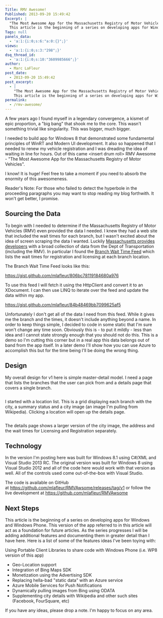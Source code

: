 ```yaml
---
Title: RMV Awesome!
Published: 2013-09-20 15:49:42
Excerpt: |
  "The Most Awesome App for the Massachusetts Registry of Motor Vehicles" ~ No One
  This article is the beginning of a series on developing apps for Windows and Windows Phone. This version of the app referred to in this article will act as a foundation for future articles. As the series progresses I will be adding additional features and documenting them in greater detail than I have here.
Tags: null
panels_data:
  - 'a:1:{i:0;s:6:"a:0:{}";}'
views:
  - 'a:1:{i:0;s:3:"298";}'
dsq_thread_id:
  - 'a:1:{i:0;s:10:"3609985666";}'
author:
  - Marc LaFleur
post_date:
  - 2013-09-20 15:49:42
post_excerpt:
  - |
    "The Most Awesome App for the Massachusetts Registry of Motor Vehicles" ~ No One
    This article is the beginning of a series on developing apps for Windows and Windows Phone. This version of the app referred to in this article will act as a foundation for future articles. As the series progresses I will be adding additional features and documenting them in greater detail than I have here.
permalink:
  - /rmv-awesome/
---
```

A few years ago I found myself in a legendary convergence, a kismet of epic proportion, a "big bang" that shook me to the core. This wasn't something trivial like singularity. This was bigger, much bigger.

I needed to build app for Windows 8 that demonstrated some fundamental principles of WinRT and Modern UI development. It also so happened that I needed to renew my vehicle registration and I was dreading the idea of waiting in line for hours. Out of this came &lt;insert drum roll&gt; RMV Awesome - "The Most Awesome App for the Massachusetts Registry of Motor Vehicles".

I know! It is huge! Feel free to take a moment if you need to absorb the enormity of this awesomeness.

Reader's Note: For those who failed to detect the hyperbole in the proceeding paragraphs you may want to stop reading my blog forthwith. It won't get better, I promise.

<h2>Sourcing the Data</h2>

To begin with I needed to determine if the Massachusetts Registry of Motor Vehicles (RMV) even provided the data I needed. I knew they had a web site that included the wait times for each branch, but I wasn't excited about the idea of screen scraping the data I wanted. Luckily <a href="http://www.massdot.state.ma.us/DevelopersData.aspx">Massachusetts provides developers</a> with a broad collection of data from the Dept of Transportation (including the RMV). In particular I found the <a href="http://www.massdot.state.ma.us/feeds/qmaticxml/qmaticXML.aspx">Branch Wait Time Feed</a> which lists the wait times for registration and licensing at each branch location.

The Branch Wait Time Feed looks like this:

https://gist.github.com/mlafleur/806bc78119184680a976

To use this feed I will fetch it using the HttpClient and convert it to an XDocument. I can then use LINQ to iterate over the feed and update the data within my app.

https://gist.github.com/mlafleur/84b48469bb7099625af5

Unfortunately I don't get all of the data I need from this feed. While it gives me the branch and the times, it doesn't include anything beyond a name. In order to keep things simple, I decided to code in some static that I'm sure won't change any time soon. Obviously this is - to put it mildly - less than idea and I cannot state strongly enough that you should not do this. This is a demo so I'm cutting this corner but in a real app this data belongs out of band from the app itself. In a later demo I'll show how you can use Azure to accomplish this but for the time being I'll be doing the wrong thing.

<h2>Design</h2>

My overall design for v1 here is simple master-detail model. I need a page that lists the branches that the user can pick from and a details page that covers a single branch.

<img alt="" src="http://massivescale.azurewebsites.net/wp-content/uploads/2013/09/092013_2053_RMVAwesome1.png" />

I started with a location list. This is a grid displaying each branch with the city, a summary status and a city image (an image I'm pulling from Wikipedia). Clicking a location will open up the details page.

<img alt="" src="http://massivescale.azurewebsites.net/wp-content/uploads/2013/09/092013_2053_RMVAwesome2.png" />

The details page shows a larger version of the city image, the address and the wait times for Licensing and Registration separately.

<h2>Technology</h2>

In the version I'm posting here was built for Windows 8.1 using C#/XML and Visual Studio 2013 RC. The original version was built for Windows 8 using Visual Studio 2012 and all of the code here would work with that version as well. All of the controls used come out-of-the-box with Visual Studio.

The code is available on GitHub at <a href="https://github.com/mlafleur/RMVAwsome/releases/tag/v1" target="_blank">https://github.com/mlafleur/RMVAwsome/releases/tag/v1</a> or follow the live development at <a href="https://github.com/mlafleur/RMVAwsome" target="_blank">https://github.com/mlafleur/RMVAwsome</a>

<h2>Next Steps</h2>

This article is the beginning of a series on developing apps for Windows and Windows Phone. This version of the app referred to in this article will act as a foundation for future articles. As the series progresses I will be adding additional features and documenting them in greater detail than I have here. Here is a list of some of the features ideas I've been toying with:

Using Portable Client Libraries to share code with Windows Phone (i.e. WP8 version of this app)

<ul>
    <li>Geo-Location support</li>
    <li>Integration of Bing Maps SDK</li>
    <li>Monetization using the Advertising SDK</li>
    <li>Replacing hella-bad "static data" with an Azure service</li>
    <li>Azure Mobile Services for Push Notifications</li>
    <li>Dynamically pulling images from Bing using ODATA</li>
    <li>Supplementing city details with Wikipedia and other such sites (Facebook, FourSquare, etc)</li>
</ul>

If you have any ideas, please drop a note. I'm happy to focus on any area.